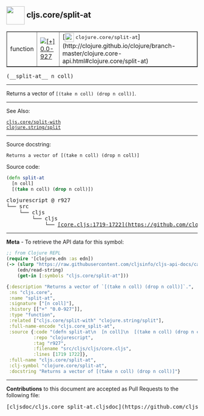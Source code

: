 ## <img width="48px" valign="middle" src="http://i.imgur.com/Hi20huC.png"> cljs.core/split-at

 <table border="1">
<tr>

<td>function</td>
<td><a href="https://github.com/cljsinfo/cljs-api-docs/tree/0.0-927"><img valign="middle" alt="[+] 0.0-927" src="https://img.shields.io/badge/+-0.0--927-lightgrey.svg"></a> </td>
<td>
[<img height="24px" valign="middle" src="http://i.imgur.com/1GjPKvB.png"> <samp>clojure.core/split-at</samp>](http://clojure.github.io/clojure/branch-master/clojure.core-api.html#clojure.core/split-at)
</td>
</tr>
</table>

 <samp>
(__split-at__ n coll)<br>
</samp>

---

Returns a vector of `[(take n coll) (drop n coll)]`.

---


See Also:

[`cljs.core/split-with`](cljs.core_split-with.md)<br>
[`clojure.string/split`](clojure.string_split.md)<br>

---

Source docstring:

```
Returns a vector of [(take n coll) (drop n coll)]
```

Source code:

```clj
(defn split-at
  [n coll]
  [(take n coll) (drop n coll)])
```

 <pre>
clojurescript @ r927
└── src
    └── cljs
        └── cljs
            └── <ins>[core.cljs:1719-1722](https://github.com/clojure/clojurescript/blob/r927/src/cljs/cljs/core.cljs#L1719-L1722)</ins>
</pre>


---

__Meta__ - To retrieve the API data for this symbol:

```clj
;; from Clojure REPL
(require '[clojure.edn :as edn])
(-> (slurp "https://raw.githubusercontent.com/cljsinfo/cljs-api-docs/catalog/cljs-api.edn")
    (edn/read-string)
    (get-in [:symbols "cljs.core/split-at"]))
```

```clj
{:description "Returns a vector of `[(take n coll) (drop n coll)]`.",
 :ns "cljs.core",
 :name "split-at",
 :signature ["[n coll]"],
 :history [["+" "0.0-927"]],
 :type "function",
 :related ["cljs.core/split-with" "clojure.string/split"],
 :full-name-encode "cljs.core_split-at",
 :source {:code "(defn split-at\n  [n coll]\n  [(take n coll) (drop n coll)])",
          :repo "clojurescript",
          :tag "r927",
          :filename "src/cljs/cljs/core.cljs",
          :lines [1719 1722]},
 :full-name "cljs.core/split-at",
 :clj-symbol "clojure.core/split-at",
 :docstring "Returns a vector of [(take n coll) (drop n coll)]"}

```

---

__Contributions__ to this document are accepted as Pull Requests to the following file:

 <pre>
[cljsdoc/cljs.core_split-at.cljsdoc](https://github.com/cljsinfo/cljs-api-docs/blob/master/cljsdoc/cljs.core_split-at.cljsdoc)
</pre>

